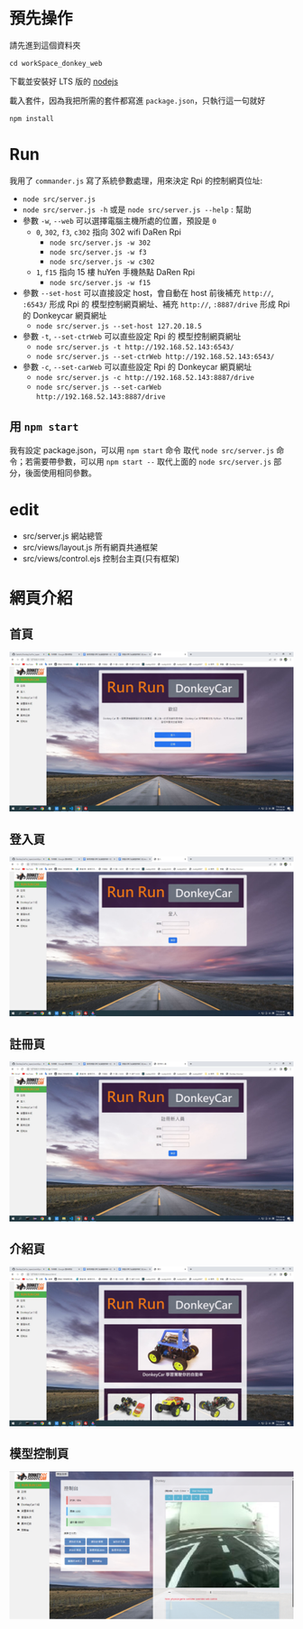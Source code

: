 # 預先操作
請先進到這個資料夾
```shell
cd workSpace_donkey_web
```

下載並安裝好 LTS 版的 [nodejs](https://nodejs.org/en/download)

載入套件，因為我把所需的套件都寫進 `package.json`，只執行這一句就好
```shell
npm install
```

# Run
我用了 `commander.js` 寫了系統參數處理，用來決定 Rpi 的控制網頁位址:
- `node src/server.js`
- `node src/server.js -h` 或是 `node src/server.js --help` : 幫助
- 參數 `-w`, `--web` 可以選擇電腦主機所處的位置，預設是 `0`
  - `0`, `302`, `f3`, `c302` 指向 302 wifi DaRen Rpi
    - `node src/server.js -w 302`
    - `node src/server.js -w f3`
    - `node src/server.js -w c302`
  - `1`, `f15` 指向 15 樓 huYen 手機熱點 DaRen Rpi
    - `node src/server.js -w f15`
- 參數 `--set-host` 可以直接設定 host，會自動在 host 前後補充 `http://`, `:6543/` 形成 Rpi 的 模型控制網頁網址、補充 `http://`, `:8887/drive` 形成 Rpi 的 Donkeycar 網頁網址
  - `node src/server.js --set-host 127.20.18.5`
- 參數 `-t`, `--set-ctrWeb` 可以直些設定 Rpi 的 模型控制網頁網址
  - `node src/server.js -t http://192.168.52.143:6543/`
  - `node src/server.js --set-ctrWeb http://192.168.52.143:6543/`
- 參數 `-c`, `--set-carWeb` 可以直些設定 Rpi 的 Donkeycar 網頁網址
  - `node src/server.js -c http://192.168.52.143:8887/drive`
  - `node src/server.js --set-carWeb http://192.168.52.143:8887/drive`

## 用 `npm start`
我有設定 package.json，可以用 `npm start` 命令 取代 `node src/server.js` 命令；若需要帶參數，可以用 `npm start --` 取代上面的 `node src/server.js` 部分，後面使用相同參數。


# edit
- src/server.js 網站總管
- src/views/layout.js 所有網頁共通框架
- src/views/control.ejs 控制台主頁(只有框架)

# 網頁介紹
## 首頁
![](figure/index.jpg)
## 登入頁
![](figure/login.jpg)
## 註冊頁
![](figure/resign.jpg)
## 介紹頁
![](figure/about.jpg)
## 模型控制頁
![](figure/control.jpg)
